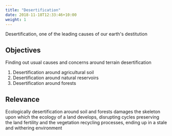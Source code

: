 ```yaml
---
title: "Desertification"
date: 2018-11-18T12:33:46+10:00
weight: 1
---
```


Desertification, one of the leading causes of our earth's destitution

## Objectives

Finding out usual causes and concerns around terrain desertification

1. Desertification around agricultural soil
2. Desertification around natural reservoirs
3. Desertification around forests

## Relevance

Ecologically desertification around soil and forests damages the skeleton upon which the ecology of a land develops, disrupting cycles preserving the land fertility and the vegetation recycling processes, ending up in a stale and withering environment
